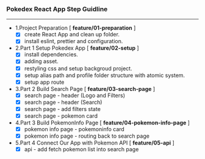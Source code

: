 ### Pokedex React App Step Guidline

---

- 1.Project Preparation [ **feature/01-preparation** ]
  - [x] create React App and clean up folder.
  - [x] install eslint, prettier and configuration.
- 2.Part 1 Setup Pokedex App [ **feature/02-setup** ]
  - [x] install dependencies.
  - [x] adding asset.
  - [x] restyling css and setup backgroud project.
  - [x] setup alias path and profile folder structure with atomic system.
  - [x] setup app route
- 3.Part 2 Build Search Page [ **feature/03-search-page** ]
  - [x] search page - header (Logo and Filters)
  - [x] search page - header (Search)
  - [x] search page - add filters state
  - [x] search page - pokemon card 
- 4.Part 3 Build PokemonInfo Page [ **feature/04-pokemon-info-page** ]
  - [x] pokemon info page - pokemoninfo card
  - [x] pokemon info page - routing back to search page
- 5.Part 4 Connect Our App with Pokemon API [ **feature/05-api** ]
  - [x] api - add fetch pokemon list into search page